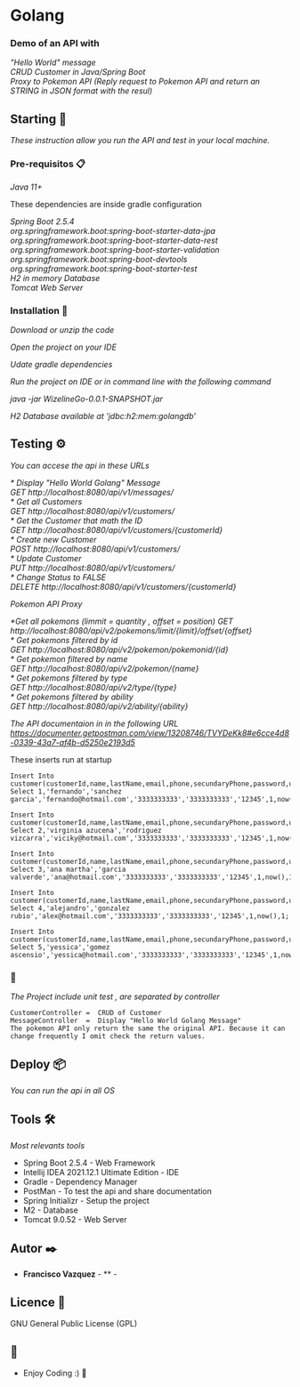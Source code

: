 # Golang 

### Demo of an API with  
_"Hello World" message_   
_CRUD Customer in Java/Spring Boot_  
_Proxy to Pokemon API (Reply request to Pokemon API and return an STRING in JSON format with the resul)_

## Starting 🚀

_These instruction allow you run the API and test in your local machine._


### Pre-requisitos 📋

_Java 11+_

These dependencies are inside gradle configuration

_Spring Boot 2.5.4_  
_org.springframework.boot:spring-boot-starter-data-jpa_   
_org.springframework.boot:spring-boot-starter-data-rest_  
_org.springframework.boot:spring-boot-starter-validation_  
_org.springframework.boot:spring-boot-devtools_  
_org.springframework.boot:spring-boot-starter-test_  
_H2 in memory Database_  
_Tomcat Web Server_  

### Installation 🔧

_Download or unzip the code_

_Open the project on your IDE_

_Udate gradle dependencies_

_Run the project on IDE or in command line with the following command_

_java -jar WizelineGo-0.0.1-SNAPSHOT.jar_

_H2 Database available at 'jdbc:h2:mem:golangdb'_

## Testing ⚙️

_You can accese the api in these URLs_

_* Display "Hello World Golang" Message_  
_GET   	http://localhost:8080/api/v1/messages/_     			  	
_* Get all Customers_  
_GET   	http://localhost:8080/api/v1/customers/_				
_* Get the Customer that math the ID_  
_GET   	http://localhost:8080/api/v1/customers/{customerId}_  		
_* Create new Customer_  
_POST  	http://localhost:8080/api/v1/customers/_  					
_* Update Customer_  
_PUT   	http://localhost:8080/api/v1/customers/_  					
_* Change Status to FALSE_  
_DELETE	http://localhost:8080/api/v1/customers/{customerId}_  		

_Pokemon API Proxy_

_*Get all pokemons (limmit = quantity , offset = position)_
_GET	http://localhost:8080/api/v2/pokemons/limit/{limit}/offset/{offset}_  	
_* Get pokemons filtered by id_    
_GET	http://localhost:8080/api/v2/pokemon/pokemonid/{id}_    
_* Get pokemon filtered by name_  
_GET	http://localhost:8080/api/v2/pokemon/{name}_    
_* Get pokemons filtered by type_  
_GET	http://localhost:8080/api/v2/type/{type}_  
_* Get pokemons filtered by ability_  
_GET	http://localhost:8080/api/v2/ability/{ability}_    	


_The API documentaion in in the following URL https://documenter.getpostman.com/view/13208746/TVYDeKk8#e6cce4d8-0339-43a7-af4b-d5250e2193d5_

These inserts run at startup

```
Insert Into customer(customerId,name,lastName,email,phone,secundaryPhone,password,userLastModification,lastModificationDate,status)
Select 1,'fernando','sanchez garcia','fernando@hotmail.com','3333333333','3333333333','12345',1,now(),1;

Insert Into customer(customerId,name,lastName,email,phone,secundaryPhone,password,userLastModification,lastModificationDate,status)
Select 2,'virginia azucena','rodriguez vizcarra','viciky@hotmail.com','3333333333','3333333333','12345',1,now(),1;

Insert Into customer(customerId,name,lastName,email,phone,secundaryPhone,password,userLastModification,lastModificationDate,status)
Select 3,'ana martha','garcia valverde','ana@hotmail.com','3333333333','3333333333','12345',1,now(),1;

Insert Into customer(customerId,name,lastName,email,phone,secundaryPhone,password,userLastModification,lastModificationDate,status)
Select 4,'alejandro','gonzalez rubio','alex@hotmail.com','3333333333','3333333333','12345',1,now(),1;

Insert Into customer(customerId,name,lastName,email,phone,secundaryPhone,password,userLastModification,lastModificationDate,status)
Select 5,'yessica','gomez ascensio','yessica@hotmail.com','3333333333','3333333333','12345',1,now(),1;

```


###  🔩

_The Project include unit test , are separated by controller_

```
CustomerController =  CRUD of Customer
MessageController  =  Display "Hello World Golang Message"
The pokemon API only return the same the original API. Because it can change frequently I omit check the return values.
```

## Deploy 📦

_You can run the api in all OS_

## Tools 🛠️

_Most relevants tools_

* Spring Boot 2.5.4 - Web Framework 
* Intellij IDEA 2021.12.1 Ultimate Edition - IDE
* Gradle - Dependency Manager
* PostMan - To test the api and share documentation
* Spring Initializr - Setup the project
* M2 - Database
* Tomcat 9.0.52 - Web Server

## Autor ✒️


* **Francisco Vazquez** - ** - 


## Licence 📄

GNU General Public License (GPL)

##  🎁

* Enjoy Coding :) 📢


